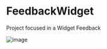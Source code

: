 # FeedbackWidget

Project focused in a Widget Feedback

![image](https://github.com/DynhoROLF/FeedbackWidget/assets/97751715/31b425b5-1644-41e4-9e40-da57daa9fb60)
